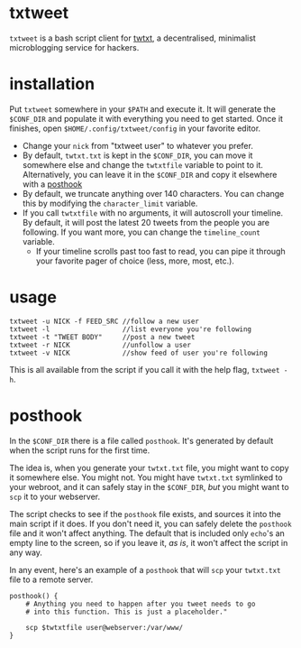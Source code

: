 # txtweet

`txtweet` is a bash script client for [twtxt][1], a decentralised, minimalist microblogging service for hackers.

# installation

Put `txtweet` somewhere in your `$PATH` and execute it.  It will generate the `$CONF_DIR` and populate it with everything you need to get started. Once it finishes, open `$HOME/.config/txtweet/config` in your favorite editor.

* Change your `nick` from "txtweet user" to whatever you prefer.
* By default, `twtxt.txt` is kept in the `$CONF_DIR`, you can move it somewhere else and change the `twtxtfile` variable to point to it. Alternatively, you can leave it in the `$CONF_DIR` and copy it elsewhere with a [posthook][2]
* By default, we truncate anything over 140 characters. You can change this by modifying the `character_limit` variable.
* If you call `twtxtfile` with no arguments, it will autoscroll your timeline.  By default, it will post the latest 20 tweets from the people you are following. If you want more, you can change the `timeline_count` variable.
  * If your timeline scrolls past too fast to read, you can pipe it through your favorite pager of choice (less, more, most, etc.).

# usage

    txtweet -u NICK -f FEED_SRC //follow a new user
    txtweet -l                  //list everyone you're following
    txtweet -t "TWEET BODY"     //post a new tweet
    txtweet -r NICK             //unfollow a user
    txtweet -v NICK             //show feed of user you're following

This is all available from the script if you call it with the help flag, `txtweet -h`.

# <a name="posthook">posthook</a>
In the `$CONF_DIR` there is a file called `posthook`.  It's generated by default when the script runs for the first time. 

The idea is, when you generate your `twtxt.txt` file, you might want to copy it somewhere else. You might not.  You might have `twtxt.txt` symlinked to your webroot, and it can safely stay in the `$CONF_DIR`, *but* you might want to `scp` it to your webserver. 

The script checks to see if the `posthook` file exists, and sources it into the main script if it does.  If you don't need it, you can safely delete the `posthook` file and it won't affect anything.  The default that is included only `echo`'s an empty line to the screen, so if you leave it, *as is*, it won't affect the script in any way.

In any event, here's an example of a `posthook` that will `scp` your `twtxt.txt` file to a remote server.

    posthook() {
        # Anything you need to happen after you tweet needs to go
        # into this function. This is just a placeholder."

        scp $twtxtfile user@webserver:/var/www/
    }

[1]: https://twtxt.readthedocs.io/en/latest/
[2]: #posthook
